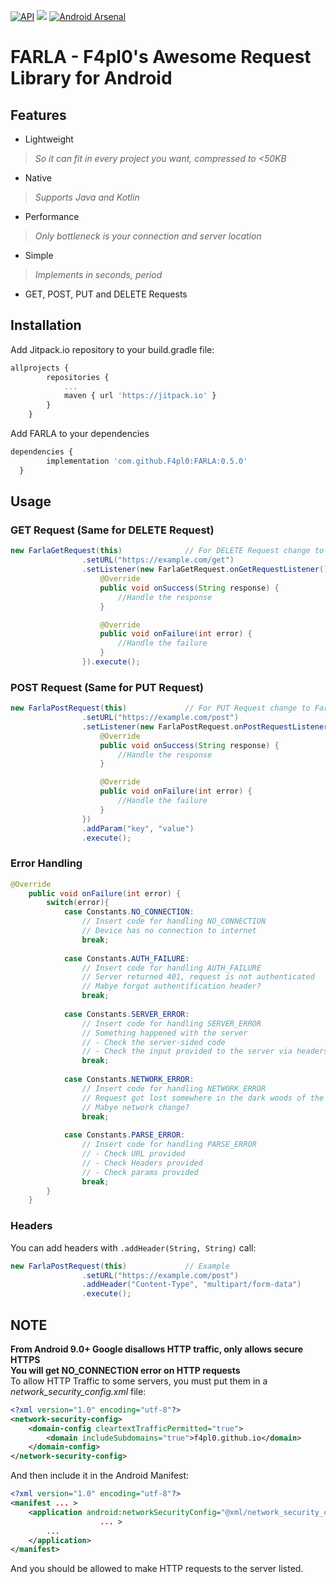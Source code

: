 [![API](https://img.shields.io/badge/API-19%2B-brightgreen.svg?style=flat)](https://android-arsenal.com/api?level=19)
[![](https://jitpack.io/v/F4pl0/FARLA.svg)](https://jitpack.io/#F4pl0/FARLA)
[![Android Arsenal](https://img.shields.io/badge/Android%20Arsenal-FARLA-brightgreen.svg?style=flat)](https://android-arsenal.com/details/1/7862)
# FARLA - F4pl0's Awesome Request Library for Android

## Features
* Lightweight
> *So it can fit in every project you want, compressed to <50KB*
* Native
> *Supports Java and Kotlin*
* Performance
> *Only bottleneck is your connection and server location*
* Simple
> *Implements in seconds, period*
* GET, POST, PUT and DELETE Requests

## Installation

Add Jitpack.io repository to your build.gradle file:
```javascript
allprojects {
		repositories {
			...
			maven { url 'https://jitpack.io' }
		}
	}
```

Add FARLA to your dependencies

```javascript
dependencies {
        implementation 'com.github.F4pl0:FARLA:0.5.0'
  }
```

## Usage

### GET Request (Same for DELETE Request)
```java
new FarlaGetRequest(this)              // For DELETE Request change to FarlaDeleteRequest
                .setURL("https://example.com/get")
                .setListener(new FarlaGetRequest.onGetRequestListener() {
                    @Override
                    public void onSuccess(String response) {
                        //Handle the response
                    }

                    @Override
                    public void onFailure(int error) {
                        //Handle the failure
                    }
                }).execute();
```

### POST Request (Same for PUT Request)
```java
new FarlaPostRequest(this)             // For PUT Request change to FarlaPutRequest
                .setURL("https://example.com/post")
                .setListener(new FarlaPostRequest.onPostRequestListener() {
                    @Override
                    public void onSuccess(String response) {
                        //Handle the response
                    }

                    @Override
                    public void onFailure(int error) {
                        //Handle the failure
                    }
                })
                .addParam("key", "value")
                .execute();
```
### Error Handling
```java
@Override
	public void onFailure(int error) {
		switch(error){
			case Constants.NO_CONNECTION:
				// Insert code for handling NO_CONNECTION
				// Device has no connection to internet
				break;
			
			case Constants.AUTH_FAILURE:
				// Insert code for handling AUTH_FAILURE
				// Server returned 401, request is not authenticated
				// Mabye forgot authentification header?
				break;
				
			case Constants.SERVER_ERROR:
				// Insert code for handling SERVER_ERROR
				// Something happened with the server
				// - Check the server-sided code
				// - Check the input provided to the server via headers or params
				break;
			
			case Constants.NETWORK_ERROR:
				// Insert code for handling NETWORK_ERROR
				// Request got lost somewhere in the dark woods of the internet
				// Mabye network change?
				break;
			
			case Constants.PARSE_ERROR:
				// Insert code for handling PARSE_ERROR
				// - Check URL provided
				// - Check Headers provided
				// - Check params provided
				break;
		}
	}
```

### Headers
You can add headers with `.addHeader(String, String)` call:
```java
new FarlaPostRequest(this)             // Example
                .setURL("https://example.com/post")
                .addHeader("Content-Type", "multipart/form-data")
                .execute();
```

## NOTE
**From Android 9.0+ Google disallows HTTP traffic, only allows secure HTTPS**  
**You will get NO_CONNECTION error on HTTP requests**  
To allow HTTP Traffic to some servers, you must put them in a *network_security_config.xml* file:
```xml
<?xml version="1.0" encoding="utf-8"?>
<network-security-config>
    <domain-config cleartextTrafficPermitted="true">
        <domain includeSubdomains="true">f4pl0.github.io</domain>
    </domain-config>
</network-security-config>
```
And then include it in the Android Manifest:
```xml
<?xml version="1.0" encoding="utf-8"?>
<manifest ... >
    <application android:networkSecurityConfig="@xml/network_security_config"
                    ... >
        ...
    </application>
</manifest>
```
And you should be allowed to make HTTP requests to the server listed.
